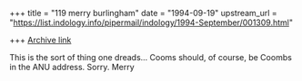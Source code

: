 +++
title = "119 merry burlingham"
date = "1994-09-19"
upstream_url = "https://list.indology.info/pipermail/indology/1994-September/001309.html"

+++
[Archive link](https://list.indology.info/pipermail/indology/1994-September/001309.html)

This is the sort of thing one dreads...  Cooms should, of course, be 
Coombs in the ANU address. Sorry.  Merry 





